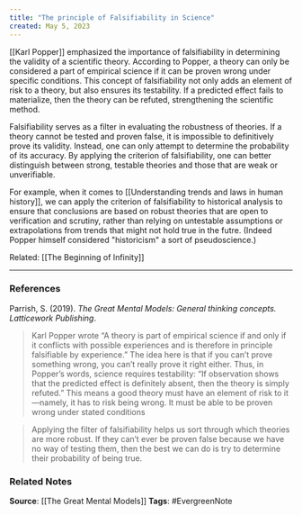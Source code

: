 ```yaml
---
title: "The principle of Falsifiability in Science"
created: May 5, 2023
---
```


[[Karl Popper]] emphasized the importance of falsifiability in determining the validity of a scientific theory. According to Popper, a theory can only be considered a part of empirical science if it can be proven wrong under specific conditions. This concept of falsifiability not only adds an element of risk to a theory, but also ensures its testability. If a predicted effect fails to materialize, then the theory can be refuted, strengthening the scientific method. 

Falsifiability serves as a filter in evaluating the robustness of theories. If a theory cannot be tested and proven false, it is impossible to definitively prove its validity. Instead, one can only attempt to determine the probability of its accuracy. By applying the criterion of falsifiability, one can better distinguish between strong, testable theories and those that are weak or unverifiable.

For example, when it comes to [[Understanding trends and laws in human history]], we can apply the criterion of falsifiability to historical analysis to ensure that conclusions are based on robust theories that are open to verification and scrutiny, rather than relying on untestable assumptions or extrapolations from trends that might not hold true in the futre. (Indeed Popper himself considered "historicism" a sort of pseudoscience.)

Related: [[The Beginning of Infinity]]

---
### References

Parrish, S. (2019). _The Great Mental Models: General thinking concepts. Latticework Publishing_.

>  Karl Popper wrote “A theory is part of empirical science if and only if it conflicts with possible experiences and is therefore in principle falsifiable by experience.” The idea here is that if you can’t prove something wrong, you can’t really prove it right either. Thus, in Popper’s words, science requires testability: “If observation shows that the predicted effect is definitely absent, then the theory is simply refuted.” This means a good theory must have an element of risk to it—namely, it has to risk being wrong. It must be able to be proven wrong under stated conditions

> Applying the filter of falsifiability helps us sort through which theories are more robust. If they can’t ever be proven false because we have no way of testing them, then the best we can do is try to determine their probability of being true. 

### Related Notes
**Source**: [[The Great Mental Models]]
**Tags**: #EvergreenNote